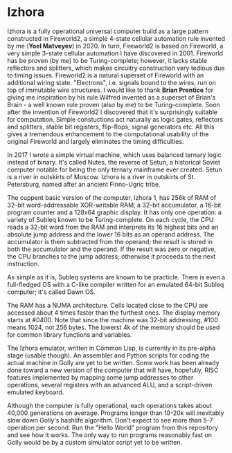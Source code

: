 # Izhora
Izhora is a fully operational universal computer build as a large pattern constructed in Fireworld2, a simple 4-state cellular automation rule invented by me (**Yoel Matveyev**) in 2020. In turn, Fireworld2 is based on Fireworld, a very simple 3-state cellular automation I have discovered in 2001. Fireworld has be proven (by me) to be Turing-complete; however, it lacks stable reflectors and splitters, which makes circuitry construction very tedious due to timing issues. Fireworld2 is a natural superset of Fireworld with an additional wiring state. "Electrons", i.e. signals bound to the wires, run on top of immutable wire structures. I would like to thank **Brian Prentice** for giving me inspiration by his rule Wilfred invented as a superset of Brian's Brain - a well known rule proven (also by me) to be Turing-complete. Soon after the invention of Fireworld2 I discovered that it's surprisingly suitable for computation. Simple constuctions act naturally as logic gates, reflectors and splitters,  stable bit registers, flip-flops, signal generators etc. All this gives a tremendous enhancement to the computational usability of the original Fireworld and largely eliminates the timing difficulties.

In 2017 I wrote a simple virtual machine, which uses balanced ternary logic instead of binary. It's called Nutes, the reverse of Setun, a historical Soviet computer notable for being the only ternary mainframe ever created. Setun is a river in outskirts of Moscow. Izhora is a river in outskirts of St. Petersburg, named after an ancient Finno-Ugric tribe.

The cuppent basic version of the computer, Izhora 1, has 256k of RAM of 32-bit word-addressable XOR-writable RAM, a 32-bit accumulator, a 16-bit program counter and a 128x64 graphic display. It has only one operation: a variety of Subleq known to be Turing-complete. On each cycle, the CPU reads a 32-bit word from the RAM and interprets its 16 highest bits and an absolute jump address and the lower 16 bits as an operand address. The accumulator is them subtracted from the operand; the result is stored in both the accumulator and the operand. If the result was zero or negative, the CPU branches to the jump address; otherwise it proceeds to the next instruction.

As simple as it is, Subleq systems are known to be practicle. There is even a full-fledged OS with a C-like compiler written for an emulated 64-bit Subleq computer; it's called Dawn OS.

The RAM has a NUMA architecture. Cells located close to the CPU are accessed about 4 times faster than the furthest ones. The display memory starts at #0400. Note that since the machine was 32-bit addressing, #100 means 1024, not 256 bytes. The lowerst 4k of the memory should be used for common library functions and variables.

The Izhora emulator, written in Common Lisp, is currently in its pre-alpha stage (usable though). An assembler and Python scripts for coding the actual machine in Golly are yet to be written. Some work has been already done toward a new version of the computer that will have, hopefully, RISC features implemented by mapping some jump addresses to other operations, several registers with an advanced ALU, and a script-driven emulated keyboard.

Although the computer is fully operational, each operations takes about 40,000 generations on average. Programs longer than 10-20k will inevitably slow down Golly's hashlife algorithm. Don't expect to see more than 5-7 operation per second. Run the "Hello World" program from this repository and see how it works. The only way to run programs reasonably fast on Golly would be by a custom simulator script yet to be written.
 
